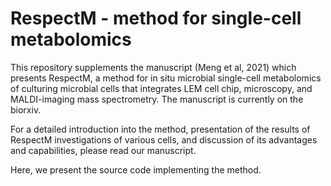 # RespectM - method for single-cell metabolomics
This repository supplements the manuscript (Meng et al, 2021) which presents RespectM, a method for in situ microbial single-cell metabolomics of culturing microbial cells that integrates LEM cell chip, microscopy, and MALDI-imaging mass spectrometry. The manuscript is currently on the biorxiv. 

For a detailed introduction into the method, presentation of the results of RespectM investigations of various cells, and discussion of its advantages and capabilities, please read our manuscript.

Here, we present the source code implementing the method. 
